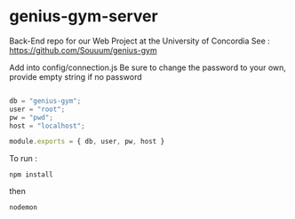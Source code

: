 # genius-gym-server

Back-End repo for our Web Project at the University of Concordia
See :
https://github.com/Souuum/genius-gym


Add into config/connection.js
Be sure to change the password to your own, provide empty string if no password
```js

db = "genius-gym";
user = "root";
pw = "pwd";
host = "localhost";

module.exports = { db, user, pw, host }

```

To run :
```
npm install
```

then

```
nodemon
```
